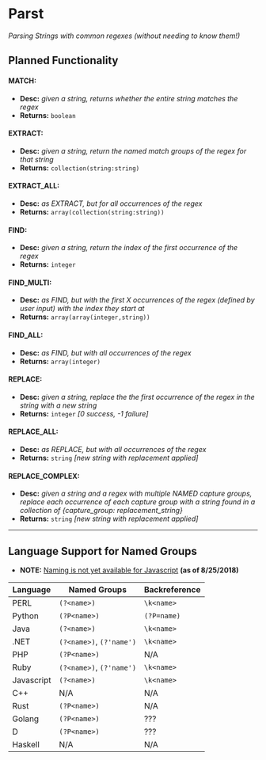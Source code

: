 # Parst
_Parsing Strings with common regexes (without needing to know them!)_

## Planned Functionality
#### MATCH:
* **Desc:** _given a string, returns whether the entire string matches the regex_
* **Returns:** `boolean`

#### EXTRACT:
* **Desc:** _given a string, return the named match groups of the regex for that string_
* **Returns:** `collection(string:string)`

#### EXTRACT_ALL:
* **Desc:** _as EXTRACT, but for all occurrences of the regex_
* **Returns:** `array(collection(string:string))`

#### FIND:
* **Desc:** _given a string, return the index of the first occurrence of the regex_
* **Returns:** `integer`

#### FIND_MULTI:
* **Desc:** _as FIND, but with the first X occurrences of the regex (defined by user input) with the index they start at_
* **Returns:** `array(array(integer,string))`

#### FIND_ALL:
* **Desc:** _as FIND, but with all occurrences of the regex_
* **Returns:** `array(integer)`

#### REPLACE:
* **Desc:** _given a string, replace the the first occurrence of the regex in the string with a new string_
* **Returns:** `integer` _[0 success, -1 failure]_

#### REPLACE_ALL:
* **Desc:** _as REPLACE, but with all occurrences of the regex_
* **Returns:** `string` _[new string with replacement applied]_

#### REPLACE_COMPLEX:
* **Desc:** _given a string and a regex with multiple NAMED capture groups, replace each occurrence of each capture group with a string found in a collection of {capture_group: replacement_string}_
* **Returns:** `string` _[new string with replacement applied]_

---

## Language Support for Named Groups
* **NOTE:** [Naming is not yet available for Javascript](https://github.com/tc39/proposal-regexp-named-groups) **(as of 8/25/2018)**

|  Language  |       Named Groups       | Backreference |
|------------|--------------------------|---------------|
| PERL       | `(?<name>)`              | `\k<name>`    |
| Python     | `(?P<name>)`             | `(?P=name)`   |
| Java       | `(?<name>)`              | `\k<name>`    |
| .NET       | `(?<name>)`, `(?'name')` | `\k<name>`    |
| PHP        | `(?P<name>)`             | N/A           |
| Ruby       | `(?<name>)`, `(?'name')` | `\k<name>`    |
| Javascript | `(?<name>)`              | `\k<name>`    |
| C++        | N/A                      | N/A           |
| Rust       | `(?P<name>)`             | N/A           |
| Golang     | `(?P<name>)`             | ???           |
| D          | `(?P<name>)`             | ???           |
| Haskell    | N/A                      | N/A           |
